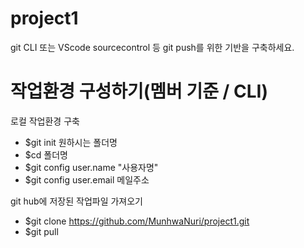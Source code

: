 # project1

git CLI 또는 VScode sourcecontrol 등 git push를 위한 기반을 구축하세요.

# 작업환경 구성하기(멤버 기준 / CLI)

 로컬 작업환경 구축
- $git init 원하시는 폴더명
- $cd 폴더명
- $git config user.name "사용자명"
- $git config user.email 메일주소

 git hub에 저장된 작업파일 가져오기
- $git clone https://github.com/MunhwaNuri/project1.git
- $git pull

